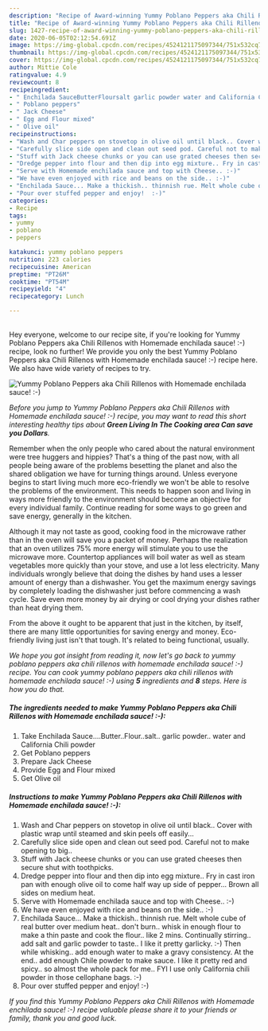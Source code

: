 ```yaml
---
description: "Recipe of Award-winning Yummy Poblano Peppers aka Chili Rillenos with Homemade enchilada sauce! :-)"
title: "Recipe of Award-winning Yummy Poblano Peppers aka Chili Rillenos with Homemade enchilada sauce! :-)"
slug: 1427-recipe-of-award-winning-yummy-poblano-peppers-aka-chili-rillenos-with-homemade-enchilada-sauce
date: 2020-06-05T02:12:54.691Z
image: https://img-global.cpcdn.com/recipes/4524121175097344/751x532cq70/yummy-poblano-peppers-aka-chili-rillenos-with-homemade-enchilada-sauce-recipe-main-photo.jpg
thumbnail: https://img-global.cpcdn.com/recipes/4524121175097344/751x532cq70/yummy-poblano-peppers-aka-chili-rillenos-with-homemade-enchilada-sauce-recipe-main-photo.jpg
cover: https://img-global.cpcdn.com/recipes/4524121175097344/751x532cq70/yummy-poblano-peppers-aka-chili-rillenos-with-homemade-enchilada-sauce-recipe-main-photo.jpg
author: Mittie Cole
ratingvalue: 4.9
reviewcount: 8
recipeingredient:
- " Enchilada SauceButterFloursalt garlic powder water and California Chili powder"
- " Poblano peppers"
- " Jack Cheese"
- " Egg and Flour mixed"
- " Olive oil"
recipeinstructions:
- "Wash and Char peppers on stovetop in olive oil until black.. Cover with plastic wrap until steamed and skin peels off easily..."
- "Carefully slice side open and clean out seed pod. Careful not to make opening to big.."
- "Stuff with Jack cheese chunks or you can use grated cheeses then secure shut with toothpicks."
- "Dredge pepper into flour and then dip into egg mixture.. Fry in cast iron pan with enough olive oil to come half way up side of pepper... Brown all sides on medium heat."
- "Serve with Homemade enchilada sauce and top with Cheese.. :-)"
- "We have even enjoyed with rice and beans on the side.. :-)"
- "Enchilada Sauce... Make a thickish.. thinnish rue. Melt whole cube of real butter over medium heat.. don&#39;t burn.. whisk in enough flour to make a thin paste and cook the flour.. like 2 mins.  Continually stirring.. add salt and garlic powder to taste.. I like it pretty garlicky.  :-) Then while whisking.. add enough water to make a gravy consistency.  At the end.. add enough Chile powder to make sauce. I like it pretty red and spicy.. so almost the whole pack for me.. FYI I use only California chili powder in those cellophane bags. :-)"
- "Pour over stuffed pepper and enjoy!  :-)"
categories:
- Recipe
tags:
- yummy
- poblano
- peppers

katakunci: yummy poblano peppers 
nutrition: 223 calories
recipecuisine: American
preptime: "PT26M"
cooktime: "PT54M"
recipeyield: "4"
recipecategory: Lunch

---
```

<br>
Hey everyone, welcome to our recipe site, if you're looking for Yummy Poblano Peppers aka Chili Rillenos with Homemade enchilada sauce! :-) recipe, look no further! We provide you only the best Yummy Poblano Peppers aka Chili Rillenos with Homemade enchilada sauce! :-) recipe here. We also have wide variety of recipes to try.
<br>


![Yummy Poblano Peppers aka Chili Rillenos with Homemade enchilada sauce! :-)](https://img-global.cpcdn.com/recipes/4524121175097344/751x532cq70/yummy-poblano-peppers-aka-chili-rillenos-with-homemade-enchilada-sauce-recipe-main-photo.jpg)

<i>Before you jump to Yummy Poblano Peppers aka Chili Rillenos with Homemade enchilada sauce! :-) recipe, you may want to read this short interesting healthy tips about 
<strong>Green Living In The Cooking area Can save you Dollars</strong>.</i>
</br>

Remember when the only people who cared about the natural environment were tree huggers and hippies? That's a thing of the past now, with all people being aware of the problems besetting the planet and also the shared obligation we have for turning things around. Unless everyone begins to start living much more eco-friendly we won't be able to resolve the problems of the environment. This needs to happen soon and living in ways more friendly to the environment should become an objective for every individual family. Continue reading for some ways to go green and save energy, generally in the kitchen.

Although it may not taste as good, cooking food in the microwave rather than in the oven will save you a packet of money. Perhaps the realization that an oven utilizes 75% more energy will stimulate you to use the microwave more. Countertop appliances will boil water as well as steam vegetables more quickly than your stove, and use a lot less electricity. Many individuals wrongly believe that doing the dishes by hand uses a lesser amount of energy than a dishwasher. You get the maximum energy savings by completely loading the dishwasher just before commencing a wash cycle. Save even more money by air drying or cool drying your dishes rather than heat drying them.

From the above it ought to be apparent that just in the kitchen, by itself, there are many little opportunities for saving energy and money. Eco-friendly living just isn't that tough. It's related to being functional, usually.


<i>We hope you got insight from reading it, now let's go back to yummy poblano peppers aka chili rillenos with homemade enchilada sauce! :-) recipe. You can cook yummy poblano peppers aka chili rillenos with homemade enchilada sauce! :-) using <strong>5</strong> ingredients and <strong>8</strong> steps. Here is how you do that.
</i>

##### The ingredients needed to make Yummy Poblano Peppers aka Chili Rillenos with Homemade enchilada sauce! :-):

1. Take  Enchilada Sauce....Butter..Flour..salt.. garlic powder.. water and California Chili powder
1. Get  Poblano peppers
1. Prepare  Jack Cheese
1. Provide  Egg and Flour mixed
1. Get  Olive oil


##### Instructions to make Yummy Poblano Peppers aka Chili Rillenos with Homemade enchilada sauce! :-):

1. Wash and Char peppers on stovetop in olive oil until black.. Cover with plastic wrap until steamed and skin peels off easily...
1. Carefully slice side open and clean out seed pod. Careful not to make opening to big..
1. Stuff with Jack cheese chunks or you can use grated cheeses then secure shut with toothpicks.
1. Dredge pepper into flour and then dip into egg mixture.. Fry in cast iron pan with enough olive oil to come half way up side of pepper... Brown all sides on medium heat.
1. Serve with Homemade enchilada sauce and top with Cheese.. :-)
1. We have even enjoyed with rice and beans on the side.. :-)
1. Enchilada Sauce... Make a thickish.. thinnish rue. Melt whole cube of real butter over medium heat.. don&#39;t burn.. whisk in enough flour to make a thin paste and cook the flour.. like 2 mins.  Continually stirring.. add salt and garlic powder to taste.. I like it pretty garlicky.  :-) Then while whisking.. add enough water to make a gravy consistency.  At the end.. add enough Chile powder to make sauce. I like it pretty red and spicy.. so almost the whole pack for me.. FYI I use only California chili powder in those cellophane bags. :-)
1. Pour over stuffed pepper and enjoy!  :-)


<i>If you find this Yummy Poblano Peppers aka Chili Rillenos with Homemade enchilada sauce! :-) recipe valuable please share it to your friends or family, thank you and good luck.</i>
